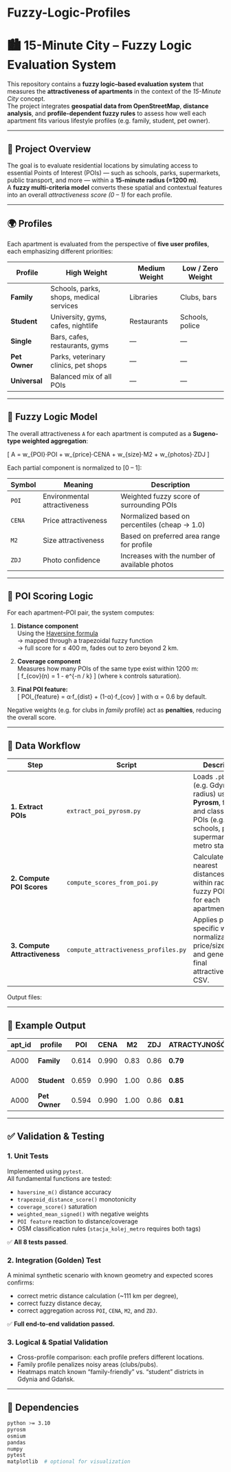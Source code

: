# Fuzzy-Logic-Profiles

    
# 🏙️ 15-Minute City – Fuzzy Logic Evaluation System

This repository contains a **fuzzy logic–based evaluation system** that measures the **attractiveness of apartments** in the context of the *15-Minute City* concept.  
The project integrates **geospatial data from OpenStreetMap**, **distance analysis**, and **profile-dependent fuzzy rules** to assess how well each apartment fits various lifestyle profiles (e.g. family, student, pet owner).

---

## 📘 Project Overview

The goal is to evaluate residential locations by simulating access to essential Points of Interest (POIs) — such as schools, parks, supermarkets, public transport, and more — within a **15-minute radius (≈1200 m)**.  
A **fuzzy multi-criteria model** converts these spatial and contextual features into an overall *attractiveness score (0 – 1)* for each profile.

---

## 🌍 Profiles

Each apartment is evaluated from the perspective of **five user profiles**, each emphasizing different priorities:

| Profile | High Weight | Medium Weight | Low / Zero Weight |
|----------|--------------|----------------|-------------------|
| **Family** | Schools, parks, shops, medical services | Libraries | Clubs, bars |
| **Student** | University, gyms, cafes, nightlife | Restaurants | Schools, police |
| **Single** | Bars, cafes, restaurants, gyms | — | — |
| **Pet Owner** | Parks, veterinary clinics, pet shops | — | — |
| **Universal** | Balanced mix of all POIs | — | — |

---

## 🧠 Fuzzy Logic Model

The overall attractiveness `A` for each apartment is computed as a **Sugeno-type weighted aggregation**:

\[
A = w_{POI}·POI + w_{price}·CENA + w_{size}·M2 + w_{photos}·ZDJ
\]

Each partial component is normalized to [0 – 1]:

| Symbol | Meaning | Description |
|---------|----------|-------------|
| `POI` | Environmental attractiveness | Weighted fuzzy score of surrounding POIs |
| `CENA` | Price attractiveness | Normalized based on percentiles (cheap → 1.0) |
| `M2` | Size attractiveness | Based on preferred area range for profile |
| `ZDJ` | Photo confidence | Increases with the number of available photos |

---

## 🧩 POI Scoring Logic

For each apartment–POI pair, the system computes:

1. **Distance component**  
   Using the [Haversine formula](https://en.wikipedia.org/wiki/Haversine_formula)  
   → mapped through a trapezoidal fuzzy function  
   → full score for ≤ 400 m, fades out to zero beyond 2 km.

2. **Coverage component**  
   Measures how many POIs of the same type exist within 1200 m:  
   \[
   f_{cov}(n) = 1 - e^{-n / k}
   \]
   (where `k` controls saturation).

3. **Final POI feature:**  
   \[
   POI_{feature} = α·f_{dist} + (1-α)·f_{cov}
   \]
   with α = 0.6 by default.

Negative weights (e.g. for clubs in *family* profile) act as **penalties**, reducing the overall score.

---

## 🧮 Data Workflow

| Step | Script | Description |
|------|---------|-------------|
| **1. Extract POIs** | `extract_poi_pyrosm.py` | Loads `.pbf` file (e.g. Gdynia 5 km radius) using **Pyrosm**, filters and classifies POIs (e.g. schools, parks, supermarkets, metro stations). |
| **2. Compute POI Scores** | `compute_scores_from_poi.py` | Calculates nearest distances, counts within radius, and fuzzy POI scores for each apartment. |
| **3. Compute Attractiveness** | `compute_attractiveness_profiles.py` | Applies profile-specific weights, normalization of price/size/photos, and generates final attractiveness CSV. |

Output files:

---

## 🧭 Example Output

| apt_id | profile | POI | CENA | M2 | ZDJ | ATRACTYJNOŚĆ | TOP_PLUS | TOP_MINUS |
|--------|----------|-----|------|----|------|--------------|-----------|------------|
| A000 | **Family** | 0.614 | 0.990 | 0.83 | 0.86 | **0.79** | sklep(+1.00), szkola_przedszkole(+0.99) | pub(-0.24), klub(-0.15) |
| A000 | **Student** | 0.659 | 0.990 | 1.00 | 0.86 | **0.85** | przystanek_autobus(+1.00), tramwaj(+0.86) | galeria(0.00), szkoła(0.00) |
| A000 | **Pet Owner** | 0.594 | 0.990 | 1.00 | 0.86 | **0.81** | park(+0.99) | klub(-0.06) |

---

## ✅ Validation & Testing

### 1. Unit Tests
Implemented using `pytest`.  
All fundamental functions are tested:
- `haversine_m()` distance accuracy  
- `trapezoid_distance_score()` monotonicity  
- `coverage_score()` saturation  
- `weighted_mean_signed()` with negative weights  
- `POI feature` reaction to distance/coverage  
- OSM classification rules (`stacja_kolej_metro` requires both tags)

✅ **All 8 tests passed**.

### 2. Integration (Golden) Test
A minimal synthetic scenario with known geometry and expected scores confirms:
- correct metric distance calculation (~111 km per degree),
- correct fuzzy distance decay,
- correct aggregation across `POI`, `CENA`, `M2`, and `ZDJ`.

✅ **Full end-to-end validation passed.**

### 3. Logical & Spatial Validation
- Cross-profile comparison: each profile prefers different locations.  
- Family profile penalizes noisy areas (clubs/pubs).  
- Heatmaps match known “family-friendly” vs. “student” districts in Gdynia and Gdańsk.

---

## 🧭 Dependencies

```bash
python >= 3.10
pyrosm
osmium
pandas
numpy
pytest
matplotlib  # optional for visualization
